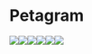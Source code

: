 # Petagram
<img src="https://1.bp.blogspot.com/-0PMJph3Ks3U/X4S45xwpFTI/AAAAAAAAJTI/4Q8GiFMcNdknaR1kaFGVUmK56IAo3TvvgCLcBGAsYHQ/s16000/Screenshot_12.png" /><img src="https://1.bp.blogspot.com/-7svoWhg--XU/X4S4544AgKI/AAAAAAAAJTM/dWwwj3c67bMTVHZdIiXjkxkJY0Xl8ZfhgCLcBGAsYHQ/s16000/Screenshot_13.png" /><img src="https://1.bp.blogspot.com/-CiqYvWbXgNI/X4S46WESShI/AAAAAAAAJTQ/NQJyXjXHa-kwpFnFIYf3f3WJttEZ63nzQCLcBGAsYHQ/s16000/Screenshot_14.png" /><img src="https://1.bp.blogspot.com/-IaWcyxJcTz0/X4S46tG0Z4I/AAAAAAAAJTU/Aniuqfrs16Efvee50Uii9X3MwlLv41lFwCLcBGAsYHQ/s16000/Screenshot_15.png" /><img src="https://1.bp.blogspot.com/-E3E6jLyS7Jw/X4S46vUXFFI/AAAAAAAAJTY/5UeFCRtVrk07M_svDomLhs8oOxb1kc4hACLcBGAsYHQ/s16000/Screenshot_16.png" /><img src="https://1.bp.blogspot.com/-Hsqsc28XEck/X4S7EN7vV9I/AAAAAAAAJTs/TZx1eKVQVmoKce4vSsaQ3TZYGNOUnDeswCLcBGAsYHQ/s16000/Screenshot_17.png" />
